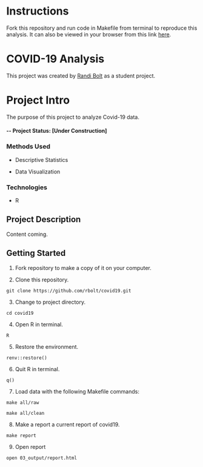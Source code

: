 # Instructions 
Fork this repository and run code in Makefile from terminal to reproduce this analysis. It can also be viewed in your browser from this link [here](https://rbolt13.github.io/covid19/).

# COVID-19 Analysis
This project was created by [Randi Bolt](https://www.rbolt.me/) as a student project. 

# Project Intro
The purpose of this project to analyze Covid-19 data.

#### -- Project Status: [Under Construction]

### Methods Used

* Descriptive Statistics

* Data Visualization

### Technologies

* R

## Project Description
Content coming. 

## Getting Started 

1. Fork repository to make a copy of it on your computer. 

2. Clone this repository.

```
git clone https://github.com/rbolt/covid19.git
```

3. Change to project directory. 

```
cd covid19
```

4. Open R in terminal. 

```
R
```

5. Restore the environment.  

```
renv::restore()
```

6. Quit R in terminal. 

```
q()
```

7. Load data with the following Makefile commands: 

```
make all/raw
```
```
make all/clean
```

8. Make a report a current report of covid19. 
```
make report
```

9. Open report 

```
open 03_output/report.html
```